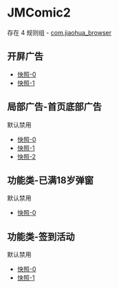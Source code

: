 # JMComic2

存在 4 规则组 - [com.jiaohua_browser](/src/apps/com.jiaohua_browser.ts)

## 开屏广告

- [快照-0](https://i.gkd.li/import/14141773)
- [快照-1](https://i.gkd.li/import/14142408)

## 局部广告-首页底部广告

默认禁用

- [快照-0](https://i.gkd.li/import/14141810)
- [快照-1](https://i.gkd.li/import/14142408)
- [快照-2](https://i.gkd.li/import/14205165)

## 功能类-已满18岁弹窗

默认禁用

- [快照-0](https://i.gkd.li/import/14141809)

## 功能类-签到活动

默认禁用

- [快照-0](https://i.gkd.li/import/14141807)
- [快照-1](https://i.gkd.li/import/14205170)
